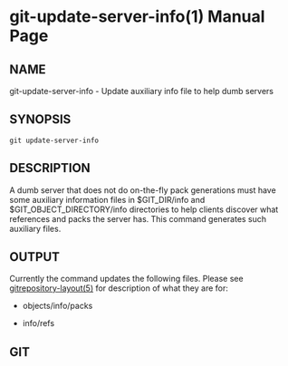 # git-update-server-info(1) Manual Page

## NAME

git-update-server-info - Update auxiliary info file to help dumb servers

## SYNOPSIS

    git update-server-info

## DESCRIPTION

A dumb server that does not do on-the-fly pack generations must have some auxiliary information files in $GIT_DIR/info and $GIT_OBJECT_DIRECTORY/info directories to help clients discover what references and packs the server has. This command generates such auxiliary files.

## OUTPUT

Currently the command updates the following files. Please see [gitrepository-layout(5)](gitrepository-layout.html) for description of what they are for:

- objects/info/packs

- info/refs

## GIT
